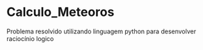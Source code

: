 # Calculo_Meteoros
Problema resolvido utilizando linguagem python para desenvolver raciocínio logico
